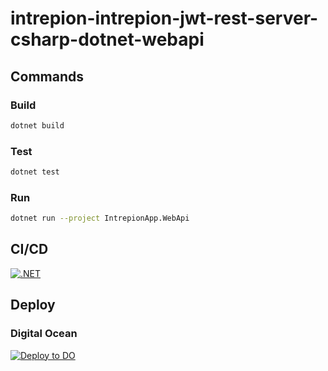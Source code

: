 # intrepion-intrepion-jwt-rest-server-csharp-dotnet-webapi

## Commands

### Build

```bash
dotnet build
```

### Test

```bash
dotnet test
```

### Run

```bash
dotnet run --project IntrepionApp.WebApi
```

## CI/CD

[![.NET](https://github.com/intrepion/intrepion-intrepion-jwt-rest-server-csharp-dotnet-webapi/actions/workflows/dotnet.yml/badge.svg?branch=main)](https://github.com/intrepion/intrepion-intrepion-jwt-rest-server-csharp-dotnet-webapi/actions/workflows/dotnet.yml)

## Deploy

### Digital Ocean

[![Deploy to DO](https://www.deploytodo.com/do-btn-blue.svg)](https://cloud.digitalocean.com/apps/new?repo=https://github.com/intrepion/intrepion-intrepion-jwt-rest-server-csharp-dotnet-webapi/tree/main)
